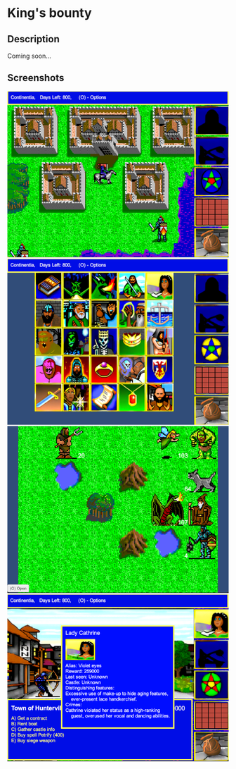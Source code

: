 # King's bounty

## Description

Coming soon...

## Screenshots

![screenshot_1](/Assets/Resources/Sprites/Screenshots/screenshot_1.png) 
![screenshot_2](/Assets/Resources/Sprites/Screenshots/screenshot_2.png)
![screenshot_3](/Assets/Resources/Sprites/Screenshots/screenshot_3.png)
![screenshot_4](/Assets/Resources/Sprites/Screenshots/screenshot_4.png)